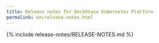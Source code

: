 ```yaml
---
title: Release notes for Deckhouse Kubernetes Platform
permalink: en/release-notes.html
---
```


{% include release-notes/RELEASE-NOTES.md %}
